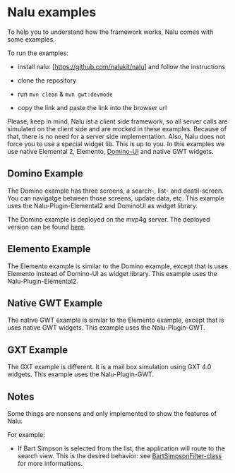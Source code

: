 # Nalu examples
To help you to understand how the framework works, Nalu comes with some examples.

To run the examples:

* install nalu: [https://github.com/nalukit/nalu] and follow the instructions

* clone the repository

* run ```mvn clean``` & ```mvn gwt:devmode```

* copy the link and paste the link into the browser url

Please, keep in mind, Nalu ist a client side framework, so all server calls are simulated on the client side and are mocked in these examples. Because of that, there is no need for a server side implementation. Also, Nalu does not force you to use a special widget lib. This is up to you. In this examples we use native Elemental 2, Elemento, [Domino-UI](https://github.com/DominoKit/domino-ui) and native GWT widgets.

## Domino Example
The Domino example has three screens, a search-, list- and deatil-screen. You can navigatge between those screens, update data, etc. This example uses the Nalu-Plugin-Elemental2 and DominoUI as widget library. 

The Domino example is deployed on the mvp4g server. The deployed version can be found [here](http://www.mvp4g.org/NaluDominoSimpleApplication-1.0.0/index.html).

## Elemento Example
The Elemento example is similar to the Domino example, except that is uses Elemento instead of Domino-UI as widget library. This example uses the Nalu-Plugin-Elemental2. 

## Native GWT Example
The native GWT example is similar to the Elemento example, except that is uses native GWT widgets. This example uses the Nalu-Plugin-GWT. 

## GXT Example
The GXT example is different. It is a mail box simulation using GXT 4.0 widgets. This example uses the Nalu-Plugin-GWT. 

## Notes

Some things are nonsens and only implemented to show the features of Nalu.

For example: 
* If Bart Simpson is selected from the list, the application will route to the search view. This is the desired behavior: see [BartSimpsonFilter-class](https://github.com/nalukit/nalu-examples/blob/master/NaluDominoSimpleApplication/src/main/java/de/gishmo/gwt/example/nalu/simpleapplication/client/filters/BartSimpsonFilter.java) for more informations.

